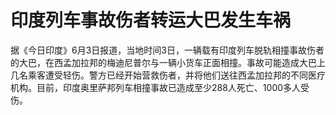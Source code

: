 

# 印度列车事故伤者转运大巴发生车祸

据《今日印度》6月3日报道，当地时间3日，一辆载有印度列车脱轨相撞事故伤者的大巴，在西孟加拉邦的梅迪尼普尔与一辆小货车正面相撞。事故可能造成大巴上几名乘客遭受轻伤。警方已经开始营救伤者，并将他们送往西孟加拉邦的不同医疗机构。目前，印度奥里萨邦列车相撞事故已造成至少288人死亡、1000多人受伤。

